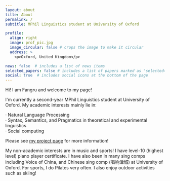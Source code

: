 ```yaml
---
layout: about
title: About
permalink: /
subtitle: MPhil Linguistics student at University of Oxford

profile:
  align: right
  image: prof_pic.jpg
  image_circular: false # crops the image to make it circular
  address: >
    <p>Oxford, United Kingdom</p>

news: false  # includes a list of news items
selected_papers: false # includes a list of papers marked as "selected={true}"
social: true  # includes social icons at the bottom of the page
---
```


Hi! I am Fangru and welcome to my page! 

I'm currently a second-year MPhil Linguistics student at University of Oxford. My academic interests mainly lie in:

· Natural Language Processing<br>
· Syntax, Semantics, and Pragmatics in theoretical and experimental linguistics<br>
· Social computing

Please see <a href="https://fangru-lin.github.io/projects/" target="_blank">my project page</a> for more information!

My non-academic interests are in music and sports! I have level-10 (highest level) piano player certificate. I have also been in many sing comps including Voice of China, and Chinese sing comp (唱响津城) at University of Oxford. For sports, I do Pilates very often. I also enjoy outdoor activities such as skiing!